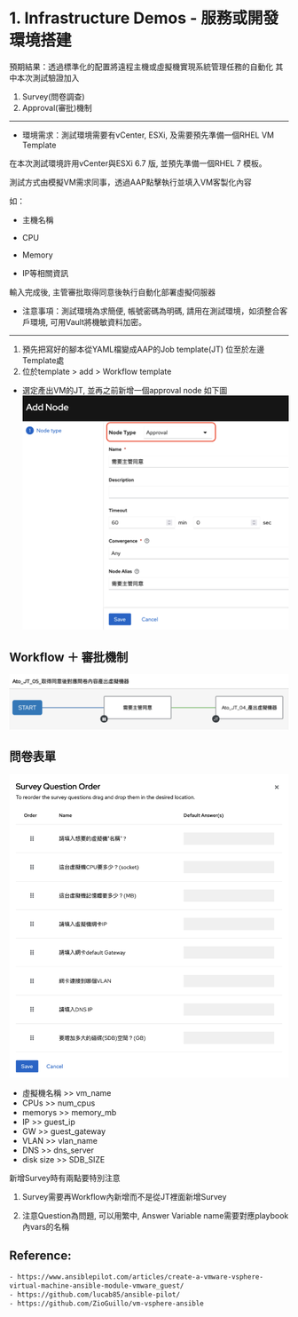 # 1. Infrastructure Demos - 服務或開發環境搭建

預期結果：透過標準化的配置將遠程主機或虛擬機實現系統管理任務的自動化
        其中本次測試驗證加入 
1. Survey(問卷調查)
2. Approval(審批)機制

---

- 環境需求：測試環境需要有vCenter, ESXi, 及需要預先準備一個RHEL VM Template

在本次測試環境許用vCenter與ESXi 6.7 版, 並預先準備一個RHEL 7 模板。

測試方式由模擬VM需求同事，透過AAP點擊執行並填入VM客製化內容

如：

* 主機名稱

* CPU

* Memory

* IP等相關資訊

輸入完成後, 主管審批取得同意後執行自動化部署虛擬伺服器



- 注意事項：測試環境為求簡便, 帳號密碼為明碼, 請用在測試環境，如須整合客戶環境, 可用Vault將機敏資料加密。

---
1. 預先把寫好的腳本從YAML檔變成AAP的Job template(JT) 位至於左邊Template處
2. 位於template > add > Workflow template 
- 選定產出VM的JT, 並再之前新增一個approval node 如下圖
![](images/05.approval.png)

## Workflow ＋ 審批機制
![](images/04_workflow_with_approvl.png)

## 問卷表單
![](images/03_vm_survey.png)

- 虛擬機名稱 >> vm_name
- CPUs >> num_cpus
- memorys >> memory_mb
- IP >> guest_ip
- GW >> guest_gateway
- VLAN >> vlan_name
- DNS >> dns_server
- disk size >> SDB_SIZE

新增Survey時有兩點要特別注意

1. Survey需要再Workflow內新增而不是從JT裡面新增Survey

2. 注意Question為問題, 可以用繁中, Answer Variable name需要對應playbook內vars的名稱 

## Reference:
    - https://www.ansiblepilot.com/articles/create-a-vmware-vsphere-virtual-machine-ansible-module-vmware_guest/
    - https://github.com/lucab85/ansible-pilot/
    - https://github.com/ZioGuillo/vm-vsphere-ansible